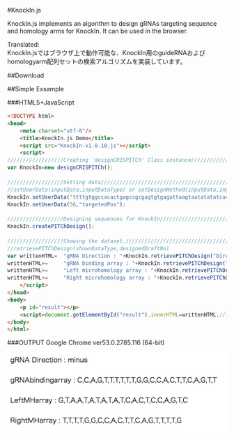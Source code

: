 #KnockIn.js

KnockIn.js implements an algorithm to design gRNAs targeting sequence and homology arms for KnockIn. It can be used in the browser.

Translated:  
KnockIn.jsではブラウザ上で動作可能な、KnockIn用のguideRNAおよびhomologyarm配列セットの検索アルゴリズムを実装しています。

##Download

##Simple Exsample

###HTML5+JavaScript
```html
<!DOCTYPE html>
<head>
	<meta charset="utf-8"/>
	<title>KnockIn.js Demo</title>
	<script src="KnockIn-v1.0.10.js"></script>
	<script>
//////////////////Creating 'designCRISPITCh' Class instance///////////////
var KnockIn=new	designCRISPITCh();

//////////////////Setting data////////////////////////////////////////////
//setUserData(inputData,inputDataType) or setDesignMethod(inputData,inputDataType)
KnockIn.setUserData("ttttgtggccacactgagccgcgagtgtgagattaagtaatatatatcactccagttttttggccacttcagttttggaccggccccacgaggaacgccaggcacgcttccagtttttaacgcctgccgcgacggccgctcggaaatcgc".toUpperCase(),"sequence");
KnockIn.setUserData(56,"targetedPos");

//////////////////Designing sequences for KnockIn/////////////////////////
KnockIn.createPITChDesign();

//////////////////Showing the dataset.////////////////////////////////////
//retrievePITChDesign(shownDataType,designedDraftNo)
var writtenHTML=  "gRNA Direction : "+KnockIn.retrievePITChDesign("Direction",0)+       "<br><br>";
writtenHTML+=     "gRNA binding array : "+KnockIn.retrievePITChDesign("gRNAbindingarray",0)+"<br><br>";
writtenHTML+=     "Left microhomology array : "+KnockIn.retrievePITChDesign("LeftMHarray",0)+     "<br><br>";
writtenHTML+=     "Right microhomology array : "+KnockIn.retrievePITChDesign("RightMHarray",0)+    "<br><br>";
	</script>
</head>
<body>
	<p id="result"></p>
	<script>document.getElementById("result").innerHTML=writtenHTML;//loaded!!!</script>
</body>
</html>
```

###OUTPUT
Google Chrome ver53.0.2785.116 (64-bit)

![simpleexample_result](https://github.com/Kazuki-Nakamae/public/blob/master/KnockIn.js/images/SEresult.jpg "simpleexample_result")
